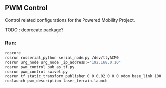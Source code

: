 ## PWM Control

Control related configurations for the Powered Mobility Project.

TODO : deprecate package?

### Run:

```bash
roscore
rosrun rosserial_python serial_node.py /dev/ttyACM0
rosrun urg_node urg_node _ip_address:="192.168.0.10"
rosrun pwm_control pub_as_tf.py
rosrun pwm_control swivel.py
rosrun tf static_transform_publisher 0 0 0.02 0 0 0 odom base_link 100
roslaunch pwm_description laser_terrain.launch 
```
